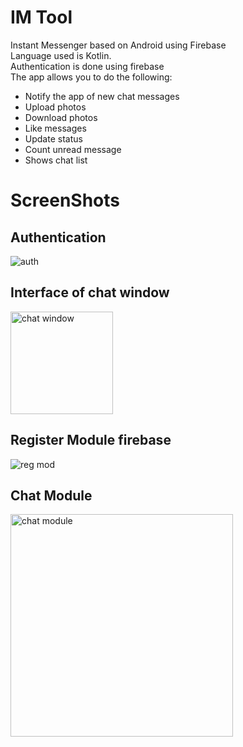 # IM Tool
Instant Messenger based on Android using Firebase <br/>
Language used is Kotlin.<br/>
Authentication is done using firebase <br/>
The app allows you to do the following:
* Notify the app of new chat messages
* Upload photos
* Download photos 
* Like messages
* Update status
* Count unread message 
* Shows chat list 

# ScreenShots

## Authentication

![auth](https://user-images.githubusercontent.com/63288542/149619318-7da42468-69a7-49c3-82b2-66b352f9dd97.jpg)

## Interface of chat window

<img width="164" alt="chat window" src="https://user-images.githubusercontent.com/63288542/149619324-11c90e31-a6d6-458f-8152-6b8003b7021e.PNG">

## Register Module firebase

![reg mod](https://user-images.githubusercontent.com/63288542/149619333-855bc606-f1cd-458f-bbd7-b52a1d03a097.jpg)

## Chat Module

<img width="356" alt="chat module" src="https://user-images.githubusercontent.com/63288542/149619339-f28d116b-e208-4702-9505-9ffc36566f7a.PNG">
